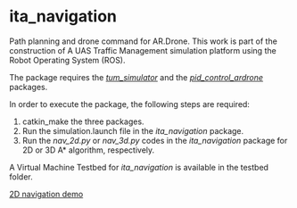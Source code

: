 # ita_navigation

Path planning and drone command for AR.Drone. This work is part of the construction of A UAS Traffic Management simulation platform using the Robot Operating System (ROS).

The package requires the [_tum_simulator_](https://github.com/carlospotter/tum_simulator) and the [_pid_control_ardrone_](https://github.com/carlospotter/pid_control_ardrone) packages.

In order to execute the package, the following steps are required:
1. catkin_make the three packages.
2. Run the simulation.launch file in the _ita_navigation_ package.
3. Run the _nav_2d.py_ or _nav_3d.py_ codes in the _ita_navigation_ package for 2D or 3D A* algorithm, respectively.

A Virtual Machine Testbed for _ita_navigation_ is available in the testbed folder.

[2D navigation demo](https://youtu.be/aGxPD6Bk608)
